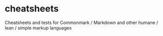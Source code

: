 # cheatsheets
Cheatsheets and tests for Commonmark / Markdown and other humane / lean / simple markup languages

